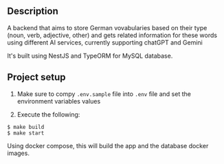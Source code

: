 ## Description

A backend that aims to store German vovabularies based on their type (noun, verb, adjective, other) and gets related information for these words using different AI services, currently supporting chatGPT and Gemini

It's built using NestJS and TypeORM for MySQL database.

## Project setup

1. Make sure to compy `.env.sample` file into `.env` file and set the environment variables values

2. Execute the following:

```make
$ make build
$ make start
```
Using docker compose, this will build the app and the database docker images.